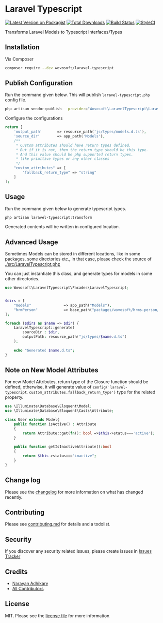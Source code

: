 # Laravel Typescript

[![Latest Version on Packagist][ico-version]][link-packagist]
[![Total Downloads][ico-downloads]][link-downloads]
[![Build Status][ico-travis]][link-travis]
[![StyleCI][ico-styleci]][link-styleci]

Transforms Laravel Models to Typescript Interfaces/Types

## Installation

Via Composer

``` bash
composer require --dev wovosoft/laravel-typescript
```

## Publish Configuration

Run the command given below. This will publish `laravel-typescript.php` config file.

```bash
php artisan vendor:publish --provider="Wovosoft\LaravelTypescript\LaravelTypescriptServiceProvider"
```

Configure the configurations

```php
return [
    'output_path'       => resource_path('js/types/models.d.ts'),
    'source_dir'        => app_path('Models'),
    /**
     * Custom attributes should have return types defined.
     * But if it is not, then the return type should be this type.
     * And this value should be php supported return types.
     * like primitive types or any other classes
     */
    "custom_attributes" => [
        "fallback_return_type" => "string"
    ]
];
```

## Usage

Run the command given below to generate typescript types.

```bash
php artisan laravel-typescript:transform
```

Generated contents will be written in configured location.

## Advanced Usage

Sometimes Models can be stored in different locations, like in some packages, some directories etc.,
in that case, please check the source of
[./src/LaravelTypescript.php](https://github.com/wovosoft/laravel-typescript/blob/master/src/LaravelTypescript.php)

You can just instantiate this class, and generate types for models in some other directories.

```php
use Wovosoft\LaravelTypescript\Facades\LaravelTypescript;


$dirs = [
    "models"               => app_path("Models"),
    "hrmPerson"            => base_path("packages/wovosoft/hrms-person/src/Models"),
];

foreach ($dirs as $name => $dir) {
    LaravelTypescript::generate(
        sourceDir : $dir,
        outputPath: resource_path("js/types/$name.d.ts")
    );
    
    echo "Generated $name.d.ts";
}
```

## Note on New Model Attributes

For new Model Attributes, return type of the Closure function should be defined,
otherwise, it will generate value of
`config('laravel-typescript.custom_attributes.fallback_return_type')` type for the related
property.


```php
use \Illuminate\Database\Eloquent\Model;
use \Illuminate\Database\Eloquent\Casts\Attribute;

class User extends Model{
    public function isActive() : Attribute 
    {
        return Attribute::get(fn(): bool =>$this->status==='active');
    }
    
    public function getIsInactiveAttribute():bool
    {
        return $this->status==="inactive";
    }
}
```

## Change log

Please see the [changelog](changelog.md) for more information on what has changed recently.

## Contributing

Please see [contributing.md](contributing.md) for details and a todolist.

## Security

If you discover any security related issues, please create issues
in [Issues Tracker](https://github.com/wovosoft/laravel-typescript/issues)

## Credits

- [Narayan Adhikary][link-author]
- [All Contributors][link-contributors]

## License

MIT. Please see the [license file](license.md) for more information.

[ico-version]: https://img.shields.io/packagist/v/wovosoft/laravel-typescript.svg?style=flat-square

[ico-downloads]: https://img.shields.io/packagist/dt/wovosoft/laravel-typescript.svg?style=flat-square

[ico-travis]: https://img.shields.io/travis/wovosoft/laravel-typescript/master.svg?style=flat-square

[ico-styleci]: https://github.styleci.io/repos/661637738/shield?branch=master

[link-packagist]: https://packagist.org/packages/wovosoft/laravel-typescript

[link-downloads]: https://packagist.org/packages/wovosoft/laravel-typescript

[link-travis]: https://travis-ci.org/wovosoft/laravel-typescript

[link-styleci]: https://github.styleci.io/repos/661637738

[link-author]: https://github.com/wovosoft

[link-contributors]: ../../contributors
